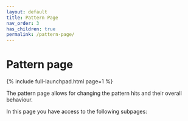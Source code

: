 ```yaml
---
layout: default
title: Pattern Page
nav_order: 3
has_children: true
permalink: /pattern-page/
---
```


# Pattern page

{% include full-launchpad.html page=1 %}

The pattern page allows for changing the pattern hits and their overall behaviour.

In this page you have access to the following subpages:
